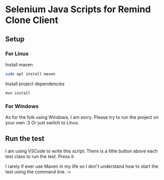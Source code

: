 # Selenium Java Scripts for Remind Clone Client

## Setup

### For Linux

Install maven

```sh
sudo apt install maven
```

Install project dependencies

```sh
mvn install
```

### For Windows

As for the folk using Windows, I am sorry. Please try to run the project on your own :3 Or just switch to Linux.

## Run the test

I am using VSCode to write this script. There is a little button above each test class to run the test. Press it.

I rarely if ever use Maven in my life so I don't understand how to start the test using the command line. :<
